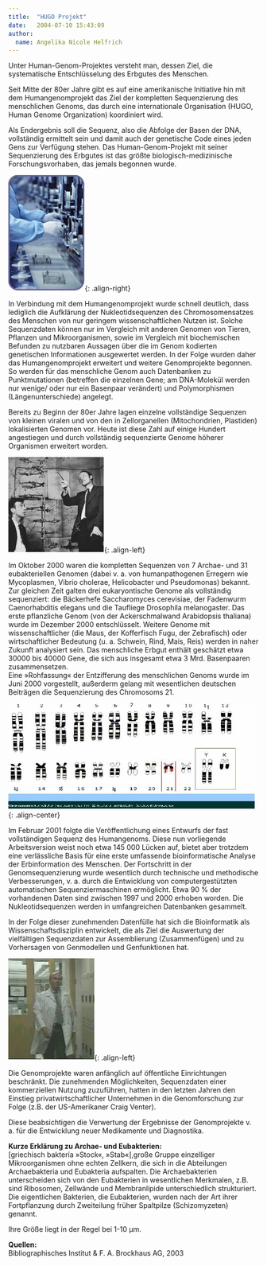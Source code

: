 ```yaml
---
title:  "HUGO Projekt"
date:   2004-07-10 15:43:09
author: 
  name: Angelika Nicole Helfrich
---
```


<p>Unter Human-Genom-Projektes versteht man, dessen Ziel, die systematische Entschlüsselung des Erbgutes des Menschen.</p>
<p>Seit Mitte der 80er Jahre gibt es auf eine amerikanische Initiative hin mit dem Humangenomprojekt das Ziel der kompletten Sequenzierung des menschlichen Genoms, das durch eine internationale Organisation (HUGO, Human Genome Organization) koordiniert wird.</p>
<p>Als Endergebnis soll die Sequenz, also die Abfolge der Basen der DNA, vollständig ermittelt sein und damit auch der genetische Code eines jeden Gens zur Verfügung stehen. Das Human-Genom-Projekt mit seiner Sequenzierung des Erbgutes ist das größte biologisch-medizinische Forschungsvorhaben, das jemals begonnen wurde.</p>

![img003](/assets/images/HUGO/image003.jpg){: .align-right}


<p>In Verbindung mit dem Humangenomprojekt wurde schnell deutlich, dass lediglich die Aufklärung der Nukleotidsequenzen des Chromosomensatzes des Menschen von nur geringem wissenschaftlichen Nutzen ist. Solche Sequenzdaten können nur im Vergleich mit anderen Genomen von Tieren, Pflanzen und Mikroorganismen, sowie im Vergleich mit biochemischen Befunden zu nutzbaren Aussagen über die im Genom kodierten genetischen Informationen ausgewertet werden. In der Folge wurden daher das Humangenomprojekt erweitert und weitere Genomprojekte begonnen. So werden für das menschliche Genom auch Datenbanken zu Punktmutationen (betreffen die einzelnen Gene; am DNA-Molekül werden nur wenige/ oder nur ein Basenpaar verändert) und Polymorphismen (Längenunterschiede) angelegt.</p>
<p>Bereits zu Beginn der 80er Jahre lagen einzelne vollständige Sequenzen von kleinen viralen und von den in Zellorganellen (Mitochondrien, Plastiden) lokalisierten Genomen vor. Heute ist diese Zahl auf einige Hundert angestiegen und durch vollständig sequenzierte Genome höherer Organismen erweitert worden.</p>

![img005](/assets/images/HUGO/image005.jpg){: .align-left}


<p>Im Oktober 2000 waren die kompletten Sequenzen von 7 Archae- und 31 eubakteriellen Genomen (dabei v. a. von humanpathogenen Erregern wie Mycoplasmen, Vibrio cholerae, Helicobacter und Pseudomonas) bekannt. Zur gleichen Zeit galten drei eukaryontische Genome als vollständig sequenziert: die Bäckerhefe Saccharomyces cerevisiae, der Fadenwurm Caenorhabditis elegans und die Taufliege Drosophila melanogaster. Das erste pflanzliche Genom (von der Ackerschmalwand Arabidopsis thaliana) wurde im Dezember 2000 entschlüsselt. Weitere Genome mit wissenschaftlicher (die Maus, der Kofferfisch Fugu, der Zebrafisch) oder wirtschaftlicher Bedeutung (u. a. Schwein, Rind, Mais, Reis) werden in naher Zukunft analysiert sein. Das menschliche Erbgut enthält geschätzt etwa 30000 bis 40000 Gene, die sich aus insgesamt etwa 3 Mrd. Basenpaaren zusammensetzen.<br />Eine »Rohfassung« der Entzifferung des menschlichen Genoms wurde im Juni 2000 vorgestellt, außerderm gelang mit wesentlichen deutschen Beiträgen die Sequenzierung des Chromosoms 21.</p>

![img007](/assets/images/HUGO/image007.jpg){: .align-center}


<p>Im Februar 2001 folgte die Veröffentlichung eines Entwurfs der fast vollständigen Sequenz des Humangenoms. Diese nun vorliegende Arbeitsversion weist noch etwa 145 000 Lücken auf, bietet aber trotzdem eine verlässliche Basis für eine erste umfassende bioinformatische Analyse der Erbinformation des Menschen. Der Fortschritt in der Genomsequenzierung wurde wesentlich durch technische und methodische Verbesserungen, v. a. durch die Entwicklung von computergestützten automatischen Sequenziermaschinen ermöglicht. Etwa 90 % der vorhandenen Daten sind zwischen 1997 und 2000 erhoben worden. Die Nukleotidsequenzen werden in umfangreichen Datenbanken gesammelt.</p>
<p>In der Folge dieser zunehmenden Datenfülle hat sich die Bioinformatik als Wissenschaftsdisziplin entwickelt, die als Ziel die Auswertung der vielfältigen Sequenzdaten zur Assemblierung (Zusammenfügen) und zu Vorhersagen von Genmodellen und Genfunktionen hat.</p>

![img009](/assets/images/HUGO/image009.jpg){: .align-left}


<p>Die Genomprojekte waren anfänglich auf öffentliche Einrichtungen beschränkt. Die zunehmenden Möglichkeiten, Sequenzdaten einer kommerziellen Nutzung zuzuführen, hatten in den letzten Jahren den Einstieg privatwirtschaftlicher Unternehmen in die Genomforschung zur Folge (z.B. der US-Amerikaner Craig Venter).</p>
<p>Diese beabsichtigen die Verwertung der Ergebnisse der Genomprojekte v. a. für die Entwicklung neuer Medikamente und Diagnostika.</p>
<p><strong>Kurze Erklärung zu Archae- und Eubakterien:</strong><br />[griechisch baktería »Stock«, »Stab«],große Gruppe einzelliger Mikroorganismen ohne echten Zellkern, die sich in die Abteilungen Archaebakteria und Eubakteria aufspalten. Die Archaebakterien unterscheiden sich von den Eubakterien in wesentlichen Merkmalen, z.B. sind Ribosomen, Zellwände und Membranlipide unterschiedlich strukturiert. Die eigentlichen Bakterien, die Eubakterien, wurden nach der Art ihrer Fortpflanzung durch Zweiteilung früher Spaltpilze (Schizomyzeten) genannt.</p>
<p>Ihre Größe liegt in der Regel bei 1-10 µm.</p>

**Quellen:**     
Bibliographisches Institut &amp; F. A. Brockhaus AG, 2003